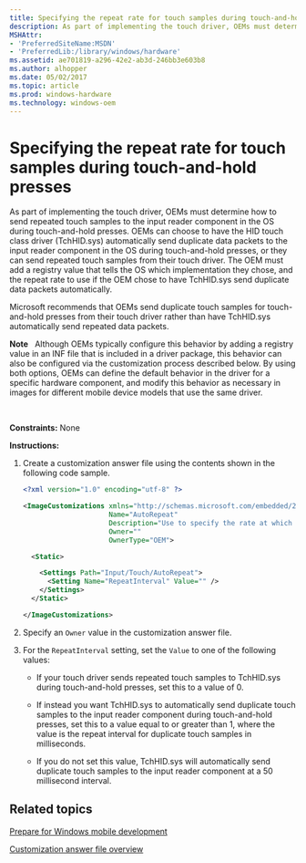 ```yaml
---
title: Specifying the repeat rate for touch samples during touch-and-hold presses
description: As part of implementing the touch driver, OEMs must determine how to send repeated touch samples to the input reader component in the OS during touch-and-hold presses.
MSHAttr:
- 'PreferredSiteName:MSDN'
- 'PreferredLib:/library/windows/hardware'
ms.assetid: ae701819-a296-42e2-ab3d-246bb3e603b8
ms.author: alhopper
ms.date: 05/02/2017
ms.topic: article
ms.prod: windows-hardware
ms.technology: windows-oem
---
```


# Specifying the repeat rate for touch samples during touch-and-hold presses


As part of implementing the touch driver, OEMs must determine how to send repeated touch samples to the input reader component in the OS during touch-and-hold presses. OEMs can choose to have the HID touch class driver (TchHID.sys) automatically send duplicate data packets to the input reader component in the OS during touch-and-hold presses, or they can send repeated touch samples from their touch driver. The OEM must add a registry value that tells the OS which implementation they chose, and the repeat rate to use if the OEM chose to have TchHID.sys send duplicate data packets automatically.

Microsoft recommends that OEMs send duplicate touch samples for touch-and-hold presses from their touch driver rather than have TchHID.sys automatically send repeated data packets.

**Note**  
Although OEMs typically configure this behavior by adding a registry value in an INF file that is included in a driver package, this behavior can also be configured via the customization process described below. By using both options, OEMs can define the default behavior in the driver for a specific hardware component, and modify this behavior as necessary in images for different mobile device models that use the same driver.

 

<a href="" id="constraints---none"></a>**Constraints:** None  

<a href="" id="instructions-"></a>**Instructions:**  
1.  Create a customization answer file using the contents shown in the following code sample.

    ```XML
    <?xml version="1.0" encoding="utf-8" ?>  

    <ImageCustomizations xmlns="http://schemas.microsoft.com/embedded/2004/10/ImageUpdate"  
                         Name="AutoRepeat"  
                         Description="Use to specify the rate at which the HID touch class driver (TchHID.sys) sends duplicate data packets to the input reader component in the OS during touch-and-hold presses."  
                         Owner=""  
                         OwnerType="OEM"> 

      <Static>  

        <Settings Path="Input/Touch/AutoRepeat">  
          <Setting Name="RepeatInterval" Value="" />   
        </Settings>  
      </Static>

    </ImageCustomizations>
    ```

2.  Specify an `Owner` value in the customization answer file.

3.  For the `RepeatInterval` setting, set the `Value` to one of the following values:

    -   If your touch driver sends repeated touch samples to TchHID.sys during touch-and-hold presses, set this to a value of 0.

    -   If instead you want TchHID.sys to automatically send duplicate touch samples to the input reader component during touch-and-hold presses, set this to a value equal to or greater than 1, where the value is the repeat interval for duplicate touch samples in milliseconds.

    -   If you do not set this value, TchHID.sys will automatically send duplicate touch samples to the input reader component at a 50 millisecond interval.

## Related topics

[Prepare for Windows mobile development](https://docs.microsoft.com/en-us/windows-hardware/manufacture/mobile/preparing-for-windows-mobile-development)

[Customization answer file overview](https://docs.microsoft.com/en-us/windows-hardware/customize/mobile/mcsf/customization-answer-file)